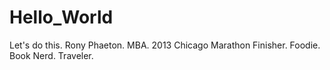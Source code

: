 # Hello_World
Let's do this.
Rony Phaeton. MBA. 2013 Chicago Marathon Finisher. Foodie. Book Nerd. Traveler. 
